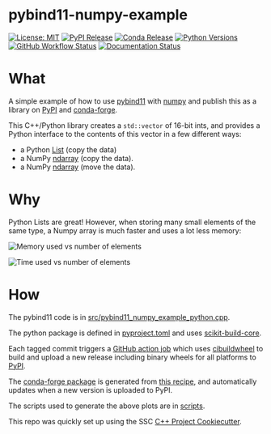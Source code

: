 # pybind11-numpy-example

[![License: MIT](https://img.shields.io/badge/License-MIT-yellow.svg)](https://opensource.org/licenses/MIT)
[![PyPI Release](https://img.shields.io/pypi/v/pybind11-numpy-example.svg)](https://pypi.org/project/pybind11-numpy-example)
[![Conda Release](https://img.shields.io/conda/v/conda-forge/pybind11-numpy-example)](https://anaconda.org/conda-forge/pybind11-numpy-example)
[![Python Versions](https://img.shields.io/pypi/pyversions/pybind11-numpy-example)](https://pypi.org/project/pybind11-numpy-example)
[![GitHub Workflow Status](https://img.shields.io/github/actions/workflow/status/lkeegan/pybind11-numpy-example/ci.yml?branch=main)](https://github.com/lkeegan/pybind11-numpy-example/actions/workflows/ci.yml)
[![Documentation Status](https://readthedocs.org/projects/pybind11-numpy-example/badge/)](https://pybind11-numpy-example.readthedocs.io/)

# What

A simple example of how to use [pybind11](https://github.com/pybind/pybind11) with [numpy](https://numpy.org/) and publish this as a library on [PyPI](https://pypi.org/project/pybind11-numpy-example/) and [conda-forge](https://anaconda.org/conda-forge/pybind11-numpy-example).

This C++/Python library creates a `std::vector` of 16-bit ints,
and provides a Python interface to the contents of this vector in a few different ways:

- a Python [List](https://docs.python.org/3/tutorial/datastructures.html#more-on-lists) (copy the data)
- a NumPy [ndarray](https://numpy.org/doc/stable/reference/generated/numpy.ndarray.html) (copy the data).
- a NumPy [ndarray](https://numpy.org/doc/stable/reference/generated/numpy.ndarray.html) (move the data).

# Why

Python Lists are great!
However, when storing many small elements of the same type,
a Numpy array is much faster and uses a lot less memory:

![Memory used vs number of elements](https://raw.githubusercontent.com/ssciwr/pybind11-numpy-example/main/scripts/memory.png)

![Time used vs number of elements](https://raw.githubusercontent.com/ssciwr/pybind11-numpy-example/main/scripts/time.png)

# How

The pybind11 code is in [src/pybind11_numpy_example_python.cpp](https://github.com/ssciwr/pybind11-numpy-example/blob/main/src/pybind11_numpy_example_python.cpp).

The python package is defined in [pyproject.toml](https://github.com/ssciwr/pybind11-numpy-example/blob/main/pyproject.toml)
and uses [scikit-build-core](https://github.com/scikit-build/scikit-build-core).

Each tagged commit triggers a [GitHub action job](https://github.com/ssciwr/pybind11-numpy-example/actions/workflows/pypi.yml)
which uses [cibuildwheel](https://cibuildwheel.readthedocs.io/) to build and upload a new release including binary wheels for all platforms to [PyPI](https://pypi.org/project/pybind11-numpy-example/).

The [conda-forge package](https://anaconda.org/conda-forge/pybind11-numpy-example) is generated from [this recipe](https://github.com/conda-forge/pybind11-numpy-example-feedstock/blob/main/recipe/meta.yaml), and automatically updates when a new version is uploaded to PyPI.

The scripts used to generate the above plots are in [scripts](https://github.com/ssciwr/pybind11-numpy-example/tree/main/scripts).

This repo was quickly set up using the SSC [C++ Project Cookiecutter](https://github.com/ssciwr/cookiecutter-cpp-project).
